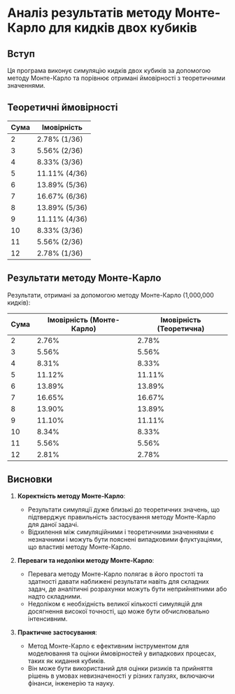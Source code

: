 # Аналіз результатів методу Монте-Карло для кидків двох кубиків

## Вступ

Ця програма виконує симуляцію кидків двох кубиків за допомогою методу Монте-Карло та порівнює отримані ймовірності з теоретичними значеннями.

## Теоретичні ймовірності

| Сума | Імовірність |
|------|-------------|
| 2    | 2.78% (1/36)|
| 3    | 5.56% (2/36)|
| 4    | 8.33% (3/36)|
| 5    | 11.11% (4/36)|
| 6    | 13.89% (5/36)|
| 7    | 16.67% (6/36)|
| 8    | 13.89% (5/36)|
| 9    | 11.11% (4/36)|
| 10   | 8.33% (3/36)|
| 11   | 5.56% (2/36)|
| 12   | 2.78% (1/36)|

## Результати методу Монте-Карло

Результати, отримані за допомогою методу Монте-Карло (1,000,000 кидків):

| Сума | Імовірність (Монте-Карло) | Імовірність (Теоретична) |
|------|----------------------------|--------------------------|
| 2    | 2.76%                      | 2.78%                    |
| 3    | 5.56%                      | 5.56%                    |
| 4    | 8.31%                      | 8.33%                    |
| 5    | 11.12%                     | 11.11%                   |
| 6    | 13.89%                     | 13.89%                   |
| 7    | 16.65%                     | 16.67%                   |
| 8    | 13.90%                     | 13.89%                   |
| 9    | 11.10%                     | 11.11%                   |
| 10   | 8.34%                      | 8.33%                    |
| 11   | 5.56%                      | 5.56%                    |
| 12   | 2.81%                      | 2.78%                    |

## Висновки

1. **Коректність методу Монте-Карло**:
    - Результати симуляції дуже близькі до теоретичних значень, що підтверджує правильність застосування методу Монте-Карло для даної задачі.
    - Відхилення між симуляційними і теоретичними значеннями є незначними і можуть бути пояснені випадковими флуктуаціями, що властиві методу Монте-Карло.

2. **Переваги та недоліки методу Монте-Карло**:
    - Перевага методу Монте-Карло полягає в його простоті та здатності давати наближені результати навіть для складних задач, де аналітичні розрахунки можуть бути неприйнятними або надто складними.
    - Недоліком є необхідність великої кількості симуляцій для досягнення високої точності, що може бути обчислювально інтенсивним.

3. **Практичне застосування**:
    - Метод Монте-Карло є ефективним інструментом для моделювання та оцінки ймовірностей у випадкових процесах, таких як кидання кубиків.
    - Він може бути використаний для оцінки ризиків та прийняття рішень в умовах невизначеності у різних галузях, включаючи фінанси, інженерію та науку.